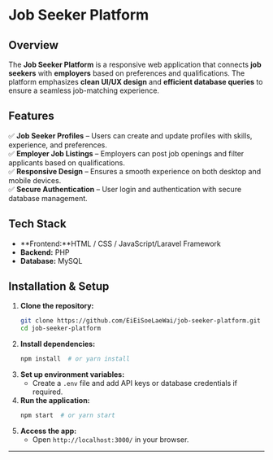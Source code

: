 
# **Job Seeker Platform**  

## **Overview**  
The **Job Seeker Platform** is a responsive web application that connects **job seekers** with **employers** based on preferences and qualifications. The platform emphasizes **clean UI/UX design** and **efficient database queries** to ensure a seamless job-matching experience.  

## **Features**  
✅ **Job Seeker Profiles** – Users can create and update profiles with skills, experience, and preferences.  
✅ **Employer Job Listings** – Employers can post job openings and filter applicants based on qualifications.  
✅ **Responsive Design** – Ensures a smooth experience on both desktop and mobile devices.  
✅ **Secure Authentication** – User login and authentication with secure database management.  

## **Tech Stack**  
- **Frontend:**HTML / CSS / JavaScript/Laravel Framework
- **Backend:** PHP
- **Database:** MySQL  

## **Installation & Setup**  
1. **Clone the repository:**  
   ```bash
   git clone https://github.com/EiEiSoeLaeWai/job-seeker-platform.git
   cd job-seeker-platform
   ```  
2. **Install dependencies:**  
   ```bash
   npm install  # or yarn install
   ```  
3. **Set up environment variables:**  
   - Create a `.env` file and add API keys or database credentials if required.  
4. **Run the application:**  
   ```bash
   npm start  # or yarn start
   ```  
5. **Access the app:**  
   - Open `http://localhost:3000/` in your browser.  




---


